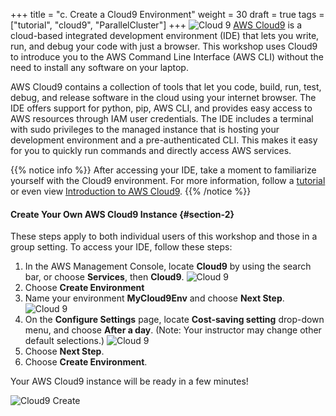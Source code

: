 +++
title = "c. Create a Cloud9 Environment"
weight = 30
draft = true
tags = ["tutorial", "cloud9", "ParallelCluster"]
+++
![Cloud 9](/images/cloud9_logo.png)
[AWS Cloud9](https://aws.amazon.com/cloud9/) is a cloud-based integrated development environment (IDE) that lets you write, run, and debug your code with just a browser. This workshop uses Cloud9 to introduce you to the AWS Command Line Interface (AWS CLI) without the need to install any software on your laptop.

AWS Cloud9 contains a collection of tools that let you code, build, run, test, debug, and release software in the cloud using your internet browser. The IDE offers support for python, pip, AWS CLI, and provides easy access to AWS resources through IAM user credentials. The IDE includes a terminal with sudo privileges to the managed instance that is hosting your development environment and a pre-authenticated CLI. This makes it easy for you to quickly run commands and directly access AWS services.

{{% notice info %}}
After accessing your IDE, take a moment to familiarize yourself with the Cloud9 environment. For more information, follow a [tutorial](https://docs.aws.amazon.com/cloud9/latest/user-guide/tutorial.html#tutorial-tour-ide) or even view [Introduction to AWS Cloud9](https://www.youtube.com/watch?v=JDHZOGMMkj8).
{{% /notice %}}

#### Create Your Own AWS Cloud9 Instance {#section-2}

These steps apply to both individual users of this workshop and those in a group setting. To access your IDE, follow these steps:

1. In the AWS Management Console, locate **Cloud9** by using the search bar, or choose **Services**, then **Cloud9**.
![Cloud 9](/images/introductory-steps/cloud9-find.png)
2. Choose **Create Environment**
3. Name your environment **MyCloud9Env** and choose **Next Step**.
![Cloud 9](/images/introductory-steps/cloud9-name.png)
4. On the **Configure Settings** page, locate **Cost-saving setting** drop-down menu, and choose **After a day**. (Note: Your instructor may change other default selections.)
![Cloud 9](/images/introductory-steps/cloud9-defaults.png)
5. Choose **Next Step**.
6. Choose **Create Environment**.

Your AWS Cloud9 instance will be ready in a few minutes!

![Cloud9 Create](/images/introductory-steps/cloud9-create.png)
